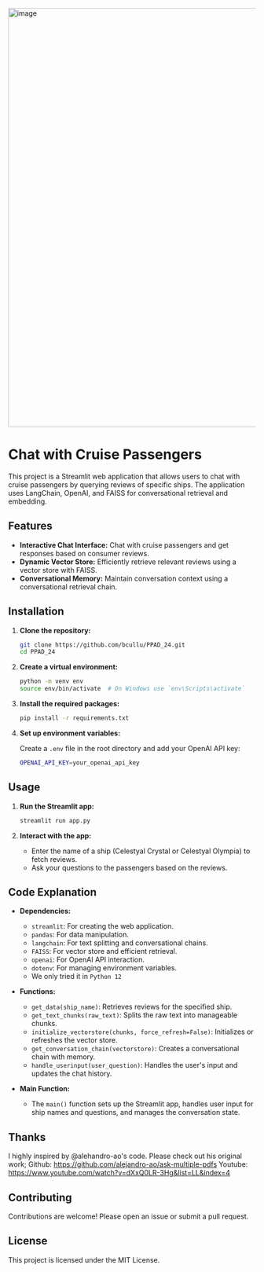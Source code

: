 
<img width="853" alt="image" src="https://github.com/bcullu/PPAD_24/assets/82031922/b5c7a9f0-b9a3-43d5-b557-1fbb2d0db25c">




# Chat with Cruise Passengers

This project is a Streamlit web application that allows users to chat with cruise passengers by querying reviews of specific ships. The application uses LangChain, OpenAI, and FAISS for conversational retrieval and embedding.

## Features

- **Interactive Chat Interface:** Chat with cruise passengers and get responses based on consumer reviews.
- **Dynamic Vector Store:** Efficiently retrieve relevant reviews using a vector store with FAISS.
- **Conversational Memory:** Maintain conversation context using a conversational retrieval chain.

## Installation

1. **Clone the repository:**

   ```sh
   git clone https://github.com/bcullu/PPAD_24.git
   cd PPAD_24
   ```

2. **Create a virtual environment:**

   ```sh
   python -m venv env
   source env/bin/activate  # On Windows use `env\Scripts\activate`
   ```

3. **Install the required packages:**

   ```sh
   pip install -r requirements.txt
   ```

4. **Set up environment variables:**

   Create a `.env` file in the root directory and add your OpenAI API key:

   ```sh
   OPENAI_API_KEY=your_openai_api_key
   ```

## Usage

1. **Run the Streamlit app:**

   ```sh
   streamlit run app.py
   ```

2. **Interact with the app:**

   - Enter the name of a ship (Celestyal Crystal or Celestyal Olympia) to fetch reviews.
   - Ask your questions to the passengers based on the reviews.

## Code Explanation

- **Dependencies:**
  - `streamlit`: For creating the web application.
  - `pandas`: For data manipulation.
  - `langchain`: For text splitting and conversational chains.
  - `FAISS`: For vector store and efficient retrieval.
  - `openai`: For OpenAI API interaction.
  - `dotenv`: For managing environment variables.
  -  We only tried it in `Python 12`
- **Functions:**
  - `get_data(ship_name)`: Retrieves reviews for the specified ship.
  - `get_text_chunks(raw_text)`: Splits the raw text into manageable chunks.
  - `initialize_vectorstore(chunks, force_refresh=False)`: Initializes or refreshes the vector store.
  - `get_conversation_chain(vectorstore)`: Creates a conversational chain with memory.
  - `handle_userinput(user_question)`: Handles the user's input and updates the chat history.

- **Main Function:**
  - The `main()` function sets up the Streamlit app, handles user input for ship names and questions, and manages the conversation state.

## Thanks
I highly inspired by @alehandro-ao's code. Please check out his original work;
Github: https://github.com/alejandro-ao/ask-multiple-pdfs
Youtube: https://www.youtube.com/watch?v=dXxQ0LR-3Hg&list=LL&index=4

## Contributing

Contributions are welcome! Please open an issue or submit a pull request.

## License

This project is licensed under the MIT License.

